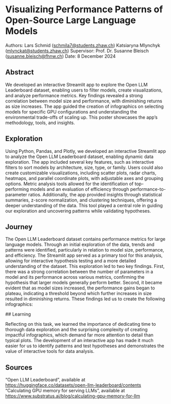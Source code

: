 # Visualizing Performance Patterns of Open-Source Large Language Models

Authors:
Lars Schmid (schmila7@students.zhaw.ch)
Katsiaryna Mlynchyk (mlynckat@students.zhaw.ch)
Supervisor: Prof. Dr. Susanne Bleisch (susanne.bleisch@fhnw.ch)
Date: 8 December 2024

## Abstract

We developed an interactive Streamlit app to explore the Open LLM Leaderboard dataset, enabling users to filter models, create visualizations, and analyze performance metrics. Key findings revealed a strong correlation between model size and performance, with diminishing returns as size increases. The app guided the creation of infographics on selecting models for specific GPU configurations and understanding the environmental trade-offs of scaling up. This poster showcases the app’s methodology, tools, and insights.

## Exploration

Using Python, Pandas, and Plotly, we developed an interactive Streamlit app to analyze the Open LLM Leaderboard dataset, enabling dynamic data exploration. The app included several key features, such as interactive filters to sort models by architecture, size, type, or family. Users could also create customizable visualizations, including scatter plots, radar charts, heatmaps, and parallel coordinate plots, with adjustable axes and grouping options. Metric analysis tools allowed for the identification of top-performing models and an evaluation of efficiency through performance-to-parameter ratios. Additionally, the app provided insights through statistical summaries, z-score normalization, and clustering techniques, offering a deeper understanding of the data. This tool played a central role in guiding our exploration and uncovering patterns while validating hypotheses.

## Journey

The Open LLM Leaderboard dataset contains performance metrics for large language models. Through an initial exploration of the data, trends and patterns were identified, particularly in relation to model size, performance, and efficiency. The Streamlit app served as a primary tool for this analysis, allowing for interactive hypothesis testing and a more detailed understanding of the dataset. This exploration led to two key findings. First, there was a strong correlation between the number of parameters in a model and its performance across various metrics, confirming the hypothesis that larger models generally perform better. Second, it became evident that as model sizes increased, the performance gains began to plateau, indicating a threshold beyond which further increases in size resulted in diminishing returns. These findings led us to create the following infographics:

## Learning

Reflecting on this task, we learned the importance of dedicating time to thorough data exploration and the surprising complexity of creating impactful infographics, which demand far more attention to detail than typical plots. The development of an interactive app has made it much easier for us to identify patterns and test hypotheses and demonstrates the value of interactive tools for data analysis.

## Sources

“Open LLM Leaderboard”, available at https://huggingface.co/datasets/open-llm-leaderboard/contents
“Calculating GPU memory for serving LLMs”, available at https://www.substratus.ai/blog/calculating-gpu-memory-for-llm
